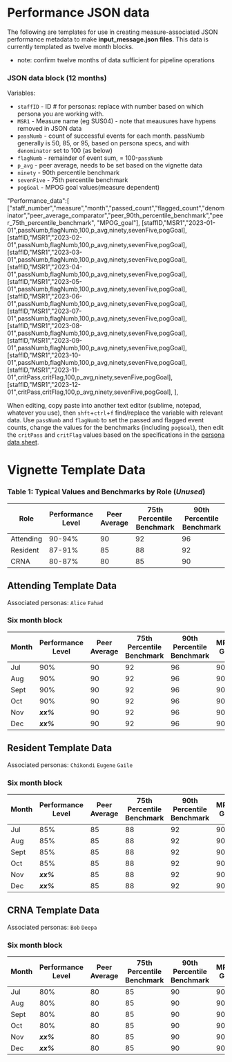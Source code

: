 # Performance JSON data
The following are templates for use in creating measure-associated JSON performance metadata to make **input_message.json files**.
This data is currently templated as twelve month blocks.
  - note: confirm twelve months of data sufficient for pipeline operations

### JSON data block (12 months)
Variables:
- `staffID` - ID # for personas: replace with number based on which persona you are working with.
- `MSR1` - Measure name (eg SUS04) - note that meausures have hypens removed in JSON data
- `passNumb` - count of successful events for each month. passNumb generally is 50, 85, or 95, based on persona specs, and with `denominator` set to 100 (as below)
- `flagNumb` - remainder of event sum, = 100-`passNumb`
- `p_avg` - peer average, needs to be set based on the vignette data
- `ninety` - 90th percentile benchmark
- `sevenFive` - 75th percentile benchmark
- `pogGoal` - MPOG goal values(measure dependent)

"Performance_data":[
    ["staff_number","measure","month","passed_count","flagged_count","denominator","peer_average_comparator","peer_90th_percentile_benchmark","peer_75th_percentile_benchmark", "MPOG_goal"],
    [staffID,"MSR1","2023-01-01",passNumb,flagNumb,100,p_avg,ninety,sevenFive,pogGoal],
    [staffID,"MSR1","2023-02-01",passNumb,flagNumb,100,p_avg,ninety,sevenFive,pogGoal],
    [staffID,"MSR1","2023-03-01",passNumb,flagNumb,100,p_avg,ninety,sevenFive,pogGoal],
    [staffID,"MSR1","2023-04-01",passNumb,flagNumb,100,p_avg,ninety,sevenFive,pogGoal],
    [staffID,"MSR1","2023-05-01",passNumb,flagNumb,100,p_avg,ninety,sevenFive,pogGoal],
    [staffID,"MSR1","2023-06-01",passNumb,flagNumb,100,p_avg,ninety,sevenFive,pogGoal],
    [staffID,"MSR1","2023-07-01",passNumb,flagNumb,100,p_avg,ninety,sevenFive,pogGoal],
    [staffID,"MSR1","2023-08-01",passNumb,flagNumb,100,p_avg,ninety,sevenFive,pogGoal],
    [staffID,"MSR1","2023-09-01",passNumb,flagNumb,100,p_avg,ninety,sevenFive,pogGoal],
    [staffID,"MSR1","2023-10-01",passNumb,flagNumb,100,p_avg,ninety,sevenFive,pogGoal],
    [staffID,"MSR1","2023-11-01",critPass,critFlag,100,p_avg,ninety,sevenFive,pogGoal],
    [staffID,"MSR1","2023-12-01",critPass,critFlag,100,p_avg,ninety,sevenFive,pogGoal],
  ],
  
  
When editing, copy paste into another text editor (sublime, notepad, whatever you use), then  `shft`+`ctrl`+`f` find/replace the variable with relevant data. Use `passNumb` and `flagNumb` to set the passed and flagged event counts, change the values for the benchmarks (including `pogGoal`), then edit the `critPass` and `critFlag` values based on the specifications in the [persona data sheet](https://docs.google.com/spreadsheets/d/1ZxtuEPI5EVfnO-YcvzGjbUSy3woixCsaz4slOCozVEU/edit#gid=0).

# Vignette Template Data
### Table 1: Typical Values and Benchmarks by Role (*Unused*)
 |Role|Performance Level|Peer Average|75th Percentile Benchmark|90th Percentile Benchmark|
|-----|-----------------|------------|------------------------|---------------|
|Attending|  90-94%|            90|             92|                96|
|Resident|   87-91%|            85|             88|                92|
|CRNA|       80-87%|            80|             85|                90|

## Attending Template Data
Associated personas: `Alice`   `Fahad`
### Six month block
|Month|Performance Level|Peer Average|75th Percentile Benchmark|90th Percentile Benchmark|MPOG Goal|
|-----|-------- |---|---|---|---|
|Jul  |      90%| 90| 92| 96| 90|
|Aug  |      90%| 90| 92| 96| 90|
|Sept |      90%| 90| 92| 96| 90|
|Oct  |      90%| 90| 92| 96| 90|
|Nov  |***xx%***| 90| 92| 96| 90|
|Dec  |***xx%***| 90| 92| 96| 90|

## Resident Template Data
Associated personas: `Chikondi`  `Eugene`  `Gaile`
### Six month block
|Month|Performance Level|Peer Average|75th Percentile Benchmark|90th Percentile Benchmark|MPOG Goal|
|-----|-------- |---|---|---|---|
|Jul  |      85%| 85| 88| 92| 90|
|Aug  |      85%| 85| 88| 92| 90|
|Sept |      85%| 85| 88| 92| 90|
|Oct  |      85%| 85| 88| 92| 90|
|Nov  |***xx%***| 85| 88| 92| 90|
|Dec  |***xx%***| 85| 88| 92| 90|

## CRNA Template Data
Associated personas: `Bob`   `Deepa`
### Six month block
|Month|Performance Level|Peer Average|75th Percentile Benchmark|90th Percentile Benchmark|MPOG Goal|
|-----|-------- |---|---|---|---|
|Jul  |      80%| 80| 85| 90| 90|
|Aug  |      80%| 80| 85| 90| 90|
|Sept |      80%| 80| 85| 90| 90|
|Oct  |      80%| 80| 85| 90| 90|
|Nov  |***xx%***| 80| 85| 90| 90|
|Dec  |***xx%***| 80| 85| 90| 90|
